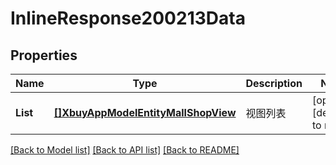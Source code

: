 # InlineResponse200213Data

## Properties
Name | Type | Description | Notes
------------ | ------------- | ------------- | -------------
**List** | [**[]XbuyAppModelEntityMallShopView**](xbuy.app.model.entity.MallShopView.md) | 视图列表 | [optional] [default to null]

[[Back to Model list]](../README.md#documentation-for-models) [[Back to API list]](../README.md#documentation-for-api-endpoints) [[Back to README]](../README.md)

